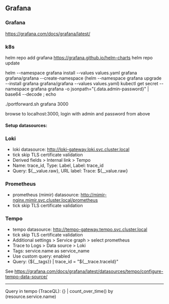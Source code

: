 ## Grafana
### Grafana
https://grafana.com/docs/grafana/latest/

### k8s
helm repo add grafana https://grafana.github.io/helm-charts
helm repo update

helm --namespace grafana install --values values.yaml grafana grafana/grafana --create-namespace
(helm --namespace grafana upgrade --install grafana grafana/grafana --values values.yaml)
kubectl get secret --namespace grafana grafana -o jsonpath="{.data.admin-password}" | base64 --decode ; echo

./portforward.sh grafana 3000

browse to localhost:3000, login with admin and password from above

#### Setup datasources:
### Loki
- loki datasource: http://loki-gateway.loki.svc.cluster.local
- tick skip TLS certificate validation
- Derived fields > Internal link > Tempo
- Name: trace_id, Type: Label, Label: trace_id
- Query: ${__value.raw}, URL label: Trace: ${__value.raw}

### Prometheus
- prometheus (mimir) datasource: http://mimir-nginx.mimir.svc.cluster.local/prometheus
- tick skip TLS certificate validation

### Tempo
- tempo datasource: http://tempo-gateway.tempo.svc.cluster.local
- tick skip TLS certificate validation
- Additional settings > Service graph > select prometheus
- Trace to Logs > Data source > Loki
- Tags: service.name as service_name
- Use custom query: enabled
- Query: {${__tags}} | trace_id = "${__trace.traceId}"

See https://grafana.com/docs/grafana/latest/datasources/tempo/configure-tempo-data-source/

---
Query in tempo (TraceQL): 
{} | count_over_time() by (resource.service.name)
